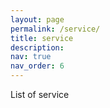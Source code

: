 ```yaml
---
layout: page
permalink: /service/
title: service
description:
nav: true
nav_order: 6
---
```


List of service
